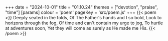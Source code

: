 +++
date = "2024-10-01"
title = "01.10.24"
themes = ["devotion", "praise", "time"]
[params]
  colour = 'poem'
  pageKey = 'src/poem.js'
+++
{{< poem >}}
Deeply seated in the folds,
Of The Father's hands and I so bold,
Look to horizons through the fog,
Of time and can't contain my urge to jog,
To hurtle at adventures soon,
Yet they will come as surely as He made me His.
{{< /poem >}}